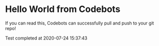 # Hello World from Codebots

If you can read this, Codebots can successfully pull and push to your git repo!

Test completed at 2020-07-24 15:37:43